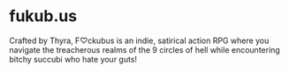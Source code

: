 # fukub.us
Crafted by Thyra, F♡ckubus is an indie, satirical action RPG where you navigate the treacherous realms of the 9 circles of hell while encountering bitchy succubi who hate your guts!
